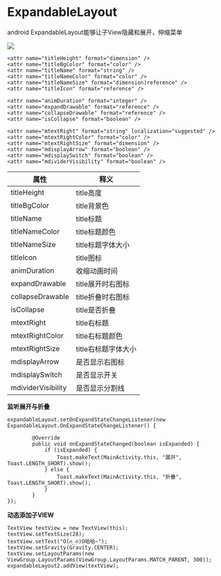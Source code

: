 # ExpandableLayout
android ExpandableLayout能够让子View隐藏和展开，伸缩菜单

<img src="expandable.gif"/>

```
<attr name="titleHeight" format="dimension" />
<attr name="titleBgColor" format="color" />
<attr name="titleName" format="string" />
<attr name="titleNameColor" format="color" />
<attr name="titleNameSize" format="dimension|reference" />
<attr name="titleIcon" format="reference" />

<attr name="animDuration" format="integer" />
<attr name="expandDrawable" format="reference" />
<attr name="collapseDrawable" format="reference" />
<attr name="isCollapse" format="boolean" />

<attr name="mtextRight" format="string" localization="suggested" />
<attr name="mtextRightColor" format="color" />
<attr name="mtextRightSize" format="dimension" />
<attr name="mdisplayArrow" format="boolean" />
<attr name="mdisplaySwitch" format="boolean" />
<attr name="mdividerVisibility" format="boolean" />
```

| 属性 | 释义 |
|--------|--------|
|    titleHeight    |    title高度    |
|    titleBgColor    |    title背景色    |
|    titleName    |    title标题    |
|    titleNameColor    |    title标题颜色    |
|    titleNameSize    |    title标题字体大小    |
|    titleIcon    |    title图标    |
|    animDuration    |    收缩动画时间    |
|    expandDrawable    |    title展开时右图标    |
|    collapseDrawable    |    title折叠时右图标    |
|    isCollapse    |    title是否折叠    |
|    mtextRight    |    title右标题    |
|    mtextRightColor    |    title右标题颜色    |
|    mtextRightSize    |    title右标题字体大小    |
|    mdisplayArrow    |    是否显示右图标    |
|    mdisplaySwitch    |    是否显示开关    |
|    mdividerVisibility    |    是否显示分割线    |

**监听展开与折叠**
```
expandableLayout.setOnExpandStateChangeListener(new ExpandableLayout.OnExpandStateChangeListener() {

        @Override
        public void onExpandStateChanged(boolean isExpanded) {
            if (isExpanded) {
                Toast.makeText(MainActivity.this, "展开", Toast.LENGTH_SHORT).show();
            } else {
                Toast.makeText(MainActivity.this, "折叠", Toast.LENGTH_SHORT).show();
            }
        }
});

```

**动态添加子VIEW**
```
TextView textView = new TextView(this);
textView.setTextSize(28);
textView.setText("O(∩_∩)O哈哈~");
textView.setGravity(Gravity.CENTER);
textView.setLayoutParams(new ViewGroup.LayoutParams(ViewGroup.LayoutParams.MATCH_PARENT, 300));
expandableLayout2.addView(textView);
```